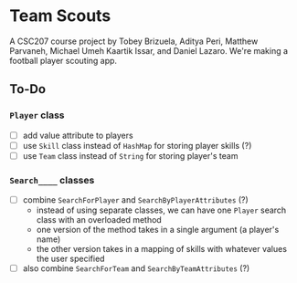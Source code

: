 # Team Scouts

A CSC207 course project by Tobey Brizuela, Aditya Peri, Matthew Parvaneh, Michael Umeh Kaartik Issar, and Daniel Lazaro. We're making a football player scouting app.

## To-Do

### `Player` class

- [ ] add value attribute to players
- [ ] use `Skill` class instead of `HashMap` for storing player skills (?)
- [ ] use `Team` class instead of `String` for storing player's team

### `Search____` classes

- [ ] combine `SearchForPlayer` and `SearchByPlayerAttributes` (?)
  - instead of using separate classes, we can have one `Player` search class with an overloaded method
  - one version of the method takes in a single argument (a player's name)
  - the other version takes in a mapping of skills with whatever values the user specified
- [ ] also combine `SearchForTeam` and `SearchByTeamAttributes` (?)
